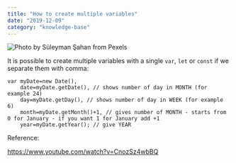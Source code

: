 ```yaml
---
title: "How to create multiple variables"
date: "2019-12-09"
category: "knowledge-base"
---
```


![](https://i.imgur.com/elDgUVi.jpg "Photo by Süleyman Şahan from Pexels")

It is possible to create multiple variables with a single <code>var</code>, <code>let</code> or <code>const</code> if we separate them with comma:
```
var myDate=new Date(), 
    date=myDate.getDate(), // shows number of day in MONTH (for example 24)
    day=myDate.getDay(), // shows number of day in WEEK (for example 6)
    month=myDate.getMonth()+1, // gives number of MONTH - starts from 0 for January - if you want 1 for January add +1
    year=myDate.getYear(); // give YEAR

```

Reference:

https://www.youtube.com/watch?v=CnozSz4wbBQ